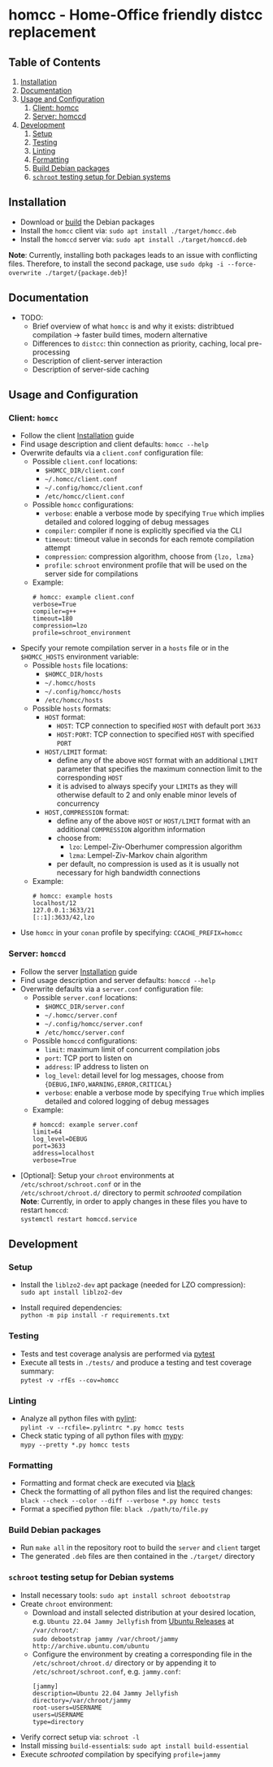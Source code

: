 # homcc - Home-Office friendly distcc replacement

## Table of Contents
1. [Installation](#Installation)
2. [Documentation](#Documentation)
3. [Usage and Configuration](#Usage)
   1. [Client: homcc](#Client)
   2. [Server: homccd](#Server)
4. [Development](#Development)
   1. [Setup](#Setup)
   2. [Testing](#Testing)
   3. [Linting](#Linting)
   4. [Formatting](#Formatting)
   5. [Build Debian packages](#Build)
   6. [`schroot` testing setup for Debian systems](#SchrootTestSetup)


## Installation
- Download or [build](#Build) the Debian packages
- Install the `homcc` client via: ```sudo apt install ./target/homcc.deb```
- Install the `homccd` server via: ```sudo apt install ./target/homccd.deb```

**Note**: Currently, installing both packages leads to an issue with conflicting files. Therefore, to install the second package, use `sudo dpkg -i --force-overwrite ./target/{package.deb}`!


## Documentation
- TODO:
  - Brief overview of what `homcc` is and why it exists: distribtued compilation -> faster build times, modern alternative
  - Differences to `distcc`: thin connection as priority, caching, local pre-processing
  - Description of client-server interaction
  - Description of server-side caching


## <a name="Usage" />Usage and Configuration

### <a name="Client" />Client: `homcc`
- Follow the client [Installation](#Installation) guide
- Find usage description and client defaults: `homcc --help`
- Overwrite defaults via a `client.conf` configuration file:
  - Possible `client.conf` locations:
    - `$HOMCC_DIR/client.conf`
    - `~/.homcc/client.conf`
    - `~/.config/homcc/client.conf`
    - `/etc/homcc/client.conf`
  - Possible `homcc` configurations:
    - `verbose`: enable a verbose mode by specifying `True` which implies detailed and colored logging of debug messages
    - `compiler`: compiler if none is explicitly specified via the CLI
    - `timeout`: timeout value in seconds for each remote compilation attempt
    - `compression`: compression algorithm, choose from `{lzo, lzma}`
    - `profile`: `schroot` environment profile that will be used on the server side for compilations
  - Example:
    ```
    # homcc: example client.conf
    verbose=True
    compiler=g++
    timeout=180
    compression=lzo
    profile=schroot_environment
    ```
- Specify your remote compilation server in a `hosts` file or in the `$HOMCC_HOSTS` environment variable:
  - Possible `hosts` file locations:
    - `$HOMCC_DIR/hosts`
    - `~/.homcc/hosts`
    - `~/.config/homcc/hosts`
    - `/etc/homcc/hosts`
  - Possible `hosts` formats:
    - `HOST` format:
      - `HOST`: TCP connection to specified `HOST` with default port `3633`
      - `HOST:PORT`: TCP connection to specified `HOST` with specified `PORT`
    - `HOST/LIMIT` format:
      - define any of the above `HOST` format with an additional `LIMIT` parameter that specifies the maximum connection limit to the corresponding `HOST`
      - it is advised to always specify your `LIMIT`s as they will otherwise default to 2 and only enable minor levels of concurrency
    - `HOST,COMPRESSION` format:
      - define any of the above `HOST` or `HOST/LIMIT` format with an additional `COMPRESSION` algorithm information
      - choose from:
        - `lzo`: Lempel-Ziv-Oberhumer compression algorithm
        - `lzma`: Lempel-Ziv-Markov chain algorithm
      - per default, no compression is used as it is usually not necessary for high bandwidth connections
  - Example:
    ```
    # homcc: example hosts
    localhost/12
    127.0.0.1:3633/21
    [::1]:3633/42,lzo
    ```
- Use `homcc` in your `conan` profile by specifying: `CCACHE_PREFIX=homcc`


### <a name="Server" />Server: `homccd` 
- Follow the server [Installation](#Installation) guide
- Find usage description and server defaults: `homccd --help`
- Overwrite defaults via a `server.conf` configuration file:
  - Possible `server.conf` locations:
    - `$HOMCC_DIR/server.conf`
    - `~/.homcc/server.conf`
    - `~/.config/homcc/server.conf`
    - `/etc/homcc/server.conf`
  - Possible `homccd` configurations:
    - `limit`: maximum limit of concurrent compilation jobs
    - `port`: TCP port to listen on
    - `address`: IP address to listen on
    - `log_level`: detail level for log messages, choose from `{DEBUG,INFO,WARNING,ERROR,CRITICAL}`
    - `verbose`: enable a verbose mode by specifying `True` which implies detailed and colored logging of debug messages
  - Example:
    ```
    # homccd: example server.conf
    limit=64
    log_level=DEBUG
    port=3633
    address=localhost
    verbose=True
    ```
- \[Optional]: Setup your `chroot` environments at `/etc/schroot/schroot.conf` or in the<br/>
  `/etc/schroot/chroot.d/` directory to permit *schrooted* compilation<br/>
  **Note**: Currently, in order to apply changes in these files you have to restart `homccd`:<br/>
  `systemctl restart homccd.service`


## Development

### Setup
- Install the `liblzo2-dev` apt package (needed for LZO compression):<br/>
  `sudo apt install liblzo2-dev`

- Install required dependencies:<br/>
  `python -m pip install -r requirements.txt`


### Testing
- Tests and test coverage analysis are performed via [pytest](https://github.com/pytest-dev/pytest)
- Execute all tests in `./tests/` and produce a testing and test coverage summary:<br/>
  `pytest -v -rfEs --cov=homcc`


### Linting
- Analyze all python files with [pylint](https://github.com/PyCQA/pylint):<br/>
  `pylint -v --rcfile=.pylintrc *.py homcc tests`
- Check static typing of all python files with [mypy](https://github.com/python/mypy):<br/>
  `mypy --pretty *.py homcc tests`


### Formatting
- Formatting and format check are executed via [black](https://github.com/psf/black)
- Check the formatting of all python files and list the required changes:<br/>
  `black --check --color --diff --verbose *.py homcc tests`
- Format a specified python file: `black ./path/to/file.py`

### <a name="Build" />Build Debian packages
- Run `make all` in the repository root to build the `server` and `client` target
- The generated `.deb` files are then contained in the `./target/` directory


### <a name="SchrootTestSetup" />`schroot` testing setup for Debian systems
- Install necessary tools: `sudo apt install schroot debootstrap`
- Create `chroot` environment:
  - Download and install selected distribution at your desired location, e.g. `Ubuntu 22.04 Jammy Jellyfish` from [Ubuntu Releases](https://wiki.ubuntu.com/Releases) at `/var/chroot/`:<br/>
    `sudo debootstrap jammy /var/chroot/jammy http://archive.ubuntu.com/ubuntu`
  - Configure the environment by creating a corresponding file in the `/etc/schroot/chroot.d/` directory or by appending it to `/etc/schroot/schroot.conf`, e.g. `jammy.conf`:<br/>
    ```
    [jammy]
    description=Ubuntu 22.04 Jammy Jellyfish
    directory=/var/chroot/jammy
    root-users=USERNAME
    users=USERNAME
    type=directory
    ```
- Verify correct setup via: `schroot -l`
- Install missing `build-essential`s: `sudo apt install build-essential`
- Execute *schrooted* compilation by specifying `profile=jammy`
